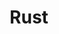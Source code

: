 ---
title: "Rust"
price: "TBA"
desc: "Opis nije dostupan"
img_path: "/assets/img/A.MIG-1254.jpg"
brand: AMMO
available: true
cat: "weathering"
subcat: "STREAKINGBRUSHERS"
subsubcat: "SS"
---